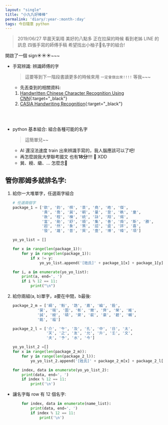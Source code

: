 ```yaml
---
layout: "single"
title: "小九九好棒棒"
permalink: 'diary/:year-:month-:day'
tags: 今日隨意 python
---
```

> 2019/06/27 早晨天氣晴 
美好的八點多 正在拉屎的時候 看到老姊 LINE 的訊息
四張手寫的師傅手稿
希望找出小柚子:baby:名字的組合!

開啟了一個 sign:sunny::sunny::sunny:~~~

* 手寫辨識: 辨識師傅的字
    > 這要等到下一階段書讀更多的時候來用 `一定會做出來!!!!` 等我~~~
    - 先丟查到的相關資料: 
    1. [Handwritten Chinese Character Recognition Using CNN][hand-writing]{:target="_black"}
    2. [CASIA Handwriting Recognition][hand-writing-2]{:target="_black"}
<br/>
<br/>

* python 基本組合: 組合各種可能的名字
    > 這簡單兒~~
    - AI 還沒法速度 train 出來辨識手寫的，我人腦應該可以了吧! 
    - 再怎麼說我大學聯考國文 也有**18分**!!!! :see_no_evil: XDD
    - 巽、綬、𦆮、... 怎麼念:blossom:


## 管你那姆多就排名字:

1. 給你一大堆單字，任選兩字組合
    ~~~python
    # 任選兩個字
    package_1 = ['欽', '鈞', '棋', '景', '堯', '皓', '傑',
                 '貴', '喬', '巽', '朝', '量', '登', '軼', '童',
                 '敦', '程', '棟', '統', '詠', '翔', '焬',
                 '富', '勛', '舒', '順', '集', '善', '舜', '斯', '勝',
                 '超', '然', '象', '策', '詔', '盛', '評', '喜',
                 '發', '雄', '普', '貿', '壹', '博', '幃', '項']
    
    yo_yo_list = []
    
    for x in range(len(package_1)):
        for y in range(len(package_1)):
            if x != y:
                yo_yo_list.append('[姓氏]' + package_1[x] + package_1[y])
    
    for i, a in enumerate(yo_yo_list):
        print(a, end=', ')
        if i % 12 == 11:
            print("\n")
    ~~~
2. 給你兩組(a, b)單字，a要在中間，b最後: 
    ~~~python
    package_2_m = ['綱', '魁', '誥', '嘉', '綸', '銓',
               '裳', '端', '圖', '彰', '爾', '齊', '榮', '維',
               '誠', '綬', '碩', '綮', '裴', '豪', '碧', '輔',
               '銘', '福']

    package_2_l = ['介', '午', '及', '孔', '中', '日', '太',
                   '天', '之', '友', '允', '升', '壬', '文',
                   '夫', '予', '水', '今']
    
    yo_yo_list_2 =[]
    for x in range(len(package_2_m)):
        for y in range(len(package_2_l)):
            yo_yo_list_2.append('[姓氏]' + package_2_m[x] + package_2_l[y])
    
    for index, data in enumerate(yo_yo_list_2):
        print(data, end=', ')
        if index % 12 == 11:
            print('\n')
    ~~~

- 讓名字每  row 有 12 個名字:
    ~~~python
        for index, data in enumerate(name_list):
            print(data, end=', ')
            if index % 12 == 11:
                print('\n')
    ~~~


[hand-writing]: https://coding.tools/blog/casia-handwritten-chinese-character-recognition-using-convolutional-neural-network-and-similarity-ranking

[hand-writing-2]: https://github.com/Jzou44/CASIA_Handwriting_Recognition
